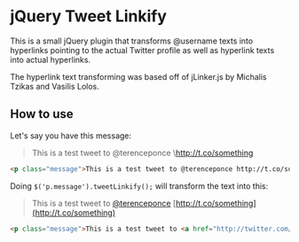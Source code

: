 # jQuery Tweet Linkify

This is a small jQuery plugin that transforms @username texts into hyperlinks pointing to the actual Twitter profile as well as hyperlink texts into actual hyperlinks.

The hyperlink text transforming was based off of jLinker.js by Michalis Tzikas and Vasilis Lolos.

## How to use

Let's say you have this message:

> This is a test tweet to @terenceponce \http://t.co/something

```html
<p class="message">This is a test tweet to @terenceponce http://t.co/something</p>
```

Doing `$('p.message').tweetLinkify();` will transform the text into this:

> This is a test tweet to [@terenceponce](http://twitter.com/terenceponce) [http://t.co/something](http://t.co/something)

```html
<p class="message">This is a test tweet to <a href="http://twitter.com/terenceponce">@terenceponce</a> <a href="http://t.co/something">http://t.co/something</a></p>
```